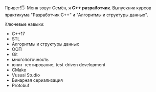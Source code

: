 Привет!🖐  Меня зовут Семён, я **С++ разработчик**.
Выпускник курсов практикума "Разработчик С++" и "Алгоритмы и структуры данных".

Ключевые навыки:
- С++17
- STL
- Алгоритмы и структуры данных
- ООП
- Git
- многопоточность
- юнит-тестирование, test-driven development
- CMake
- Vusual Studio
- Бинарная сериализация
- Protobuf
<!--
**samyonba/samyonba** is a ✨ _special_ ✨ repository because its `README.md` (this file) appears on your GitHub profile.

Here are some ideas to get you started:

- 🔭 I’m currently working on ...
- 🌱 I’m currently learning ...
- 👯 I’m looking to collaborate on ...
- 🤔 I’m looking for help with ...
- 💬 Ask me about ...
- 📫 How to reach me: ...
- 😄 Pronouns: ...
- ⚡ Fun fact: ...
-->

